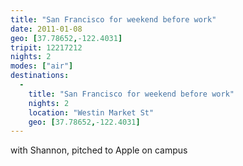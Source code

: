 ```yaml
---
title: "San Francisco for weekend before work"
date: 2011-01-08
geo: [37.78652,-122.4031]
tripit: 12217212
nights: 2
modes: ["air"]
destinations:
  -
    title: "San Francisco for weekend before work"
    nights: 2
    location: "Westin Market St"
    geo: [37.78652,-122.4031]
---
```


with Shannon, pitched to Apple on campus
